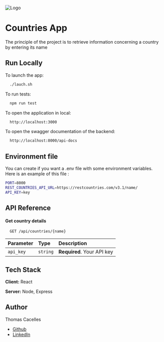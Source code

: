 ![Logo](https://bounceinsights.com/wp-content/uploads/2020/06/method-draw-image-1.svg)


# Countries App

The principle of the project is to retrieve information concerning a country by entering its name


## Run Locally

To launch the app:

```bash
  ./lauch.sh
```

To run tests:

```bash
  npm run test
```

To open the application in local:

```bash
  http://localhost:3000
```

To open the swagger documentation of the backend:

```bash
  http://localhost:8000/api-docs
```


## Environment file
You can create if you want a .env file with some environment variables. Here is an example of this file :

```bash
PORT=8000
REST_COUNTRIES_API_URL=https://restcountries.com/v3.1/name/
API_KEY=key
```
## API Reference

#### Get country details

```http
  GET /api/countries/{name}
```

| Parameter | Type     | Description                |
| :-------- | :------- | :------------------------- |
| `api_key` | `string` | **Required**. Your API key |



## Tech Stack

**Client:** React

**Server:** Node, Express


## Author
Thomas Cacelles
- [Github](https://www.github.com/Thomas170)
- [LinkedIn](https://linkedin.com/in/thomas-cacelles-841822231)

